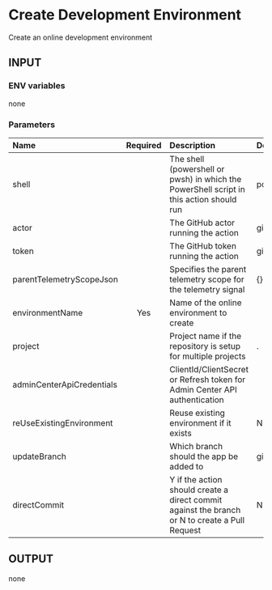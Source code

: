 # Create Development Environment
Create an online development environment

## INPUT

### ENV variables
none

### Parameters
| Name                      | Required | Description                                                                                    | Default value   |
| :------------------------ | :------: | :--------------------------------------------------------------------------------------------- | :-------------- |
| shell                     |          | The shell (powershell or pwsh) in which the PowerShell script in this action should run        | powershell      |
| actor                     |          | The GitHub actor running the action                                                            | github.actor    |
| token                     |          | The GitHub token running the action                                                            | github.token    |
| parentTelemetryScopeJson  |          | Specifies the parent telemetry scope for the telemetry signal                                  | {}              |
| environmentName           |   Yes    | Name of the online environment to create                                                       |
| project                   |          | Project name if the repository is setup for multiple projects                                  | .               |
| adminCenterApiCredentials |          | ClientId/ClientSecret or Refresh token for Admin Center API authentication                     |                 |
| reUseExistingEnvironment  |          | Reuse existing environment if it exists                                                        | N               |
| updateBranch              |          | Which branch should the app be added to                                                        | github.ref_name |
| directCommit              |          | Y if the action should create a direct commit against the branch or N to create a Pull Request | N               |

## OUTPUT
none